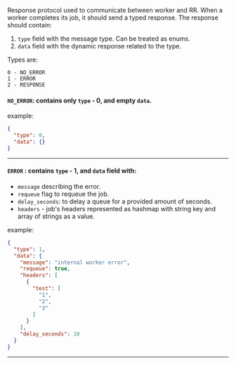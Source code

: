 Response protocol used to communicate between worker and RR. When a worker completes its job, it should send a typed
response. The response should contain:

1. `type` field with the message type. Can be treated as enums.
2. `data` field with the dynamic response related to the type.

Types are:

```
0 - NO_ERROR
1 - ERROR
2 - RESPONSE
```

#### `NO_ERROR`: contains only `type` - 0, and empty `data`.  
example:
```json
{
  "type": 0,
  "data": {}
}
```
---

#### `ERROR` : contains `type` - 1, and `data` field with: 
- `message` describing the error.  
- `requeue` flag to requeue the job.  
- `delay_seconds`: to delay a queue for a provided amount of seconds.   
- `headers` - job's headers represented as hashmap with string key and array of strings as a value.  

example:
```json
{
  "type": 1,
  "data": {
    "message": "internal worker error",
    "requeue": true,
    "headers": [
      {
        "test": [
          "1",
          "2",
          "3"
        ]
      }
    ],
    "delay_seconds": 10
  }
}
```


---

